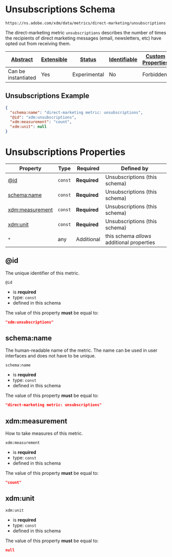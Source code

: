 
# Unsubscriptions Schema

```
https://ns.adobe.com/xdm/data/metrics/direct-marketing/unsubscriptions
```

The direct-marketing metric `unsubscriptions` describes the number of times the recipients of direct marketing messages (email, newsletters, etc) have opted out from receiving them.

| [Abstract](../../abstract.md) | [Extensible](../../extensions.md) | [Status](../../status.md) | [Identifiable](../../id.md) | [Custom Properties](../../extensions.md) | [Additional Properties](../../extensions.md) | Defined In |
|-------------------------------|-----------------------------------|---------------------------|-----------------------------|------------------------------------------|----------------------------------------------|------------|
| Can be instantiated | Yes | Experimental | No | Forbidden | Permitted | [data/unsubscriptions.schema.json](data/unsubscriptions.schema.json) |

## Unsubscriptions Example
```json
{
  "schema:name": "direct-marketing metric: unsubscriptions",
  "@id": "xdm:unsubscriptions",
  "xdm:measurement": "count",
  "xdm:unit": null
}
```

# Unsubscriptions Properties

| Property | Type | Required | Defined by |
|----------|------|----------|------------|
| [@id](#@id) | `const` | **Required** | Unsubscriptions (this schema) |
| [schema:name](#schemaname) | `const` | **Required** | Unsubscriptions (this schema) |
| [xdm:measurement](#xdmmeasurement) | `const` | **Required** | Unsubscriptions (this schema) |
| [xdm:unit](#xdmunit) | `const` | **Required** | Unsubscriptions (this schema) |
| `*` | any | Additional | this schema *allows* additional properties |

## @id

The unique identifier of this metric.

`@id`
* is **required**
* type: `const`
* defined in this schema

The value of this property **must** be equal to:

```json
"xdm:unsubscriptions"
```





## schema:name

The human-readable name of the metric. The name can be used in user interfaces and does not have to be unique.

`schema:name`
* is **required**
* type: `const`
* defined in this schema

The value of this property **must** be equal to:

```json
"direct-marketing metric: unsubscriptions"
```





## xdm:measurement

How to take measures of this metric.

`xdm:measurement`
* is **required**
* type: `const`
* defined in this schema

The value of this property **must** be equal to:

```json
"count"
```





## xdm:unit


`xdm:unit`
* is **required**
* type: `const`
* defined in this schema

The value of this property **must** be equal to:

```json
null
```




